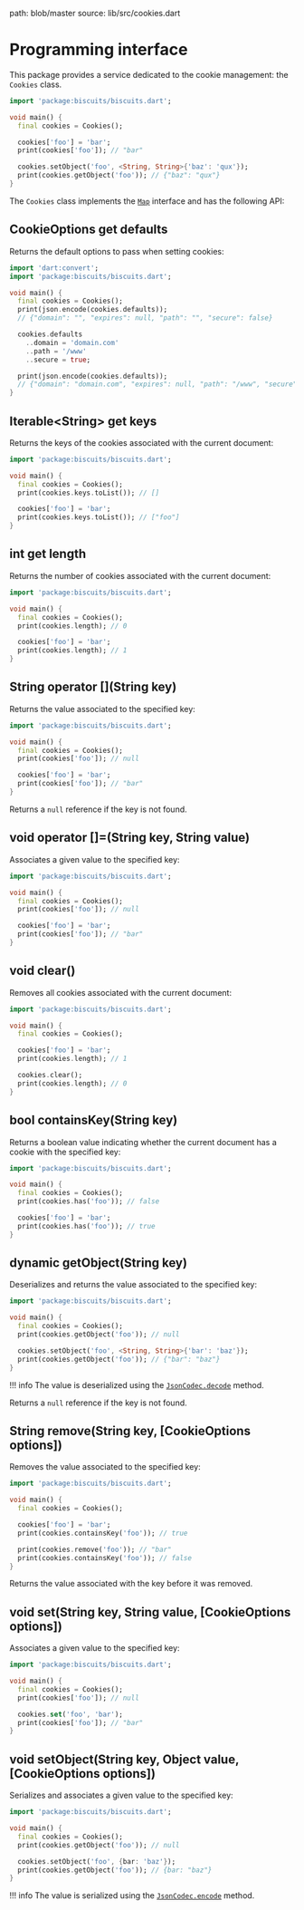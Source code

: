 path: blob/master
source: lib/src/cookies.dart

# Programming interface
This package provides a service dedicated to the cookie management: the `Cookies` class.

```dart
import 'package:biscuits/biscuits.dart';

void main() {
  final cookies = Cookies();

  cookies['foo'] = 'bar';
  print(cookies['foo']); // "bar"

  cookies.setObject('foo', <String, String>{'baz': 'qux'});
  print(cookies.getObject('foo')); // {"baz": "qux"}
}
```

The `Cookies` class implements the [`Map`](https://api.dartlang.org/dev/dart-core/Map-class.html) interface and has the following API:

## CookieOptions get **defaults**
Returns the default options to pass when setting cookies:

```dart
import 'dart:convert';
import 'package:biscuits/biscuits.dart';

void main() {
  final cookies = Cookies();
  print(json.encode(cookies.defaults));
  // {"domain": "", "expires": null, "path": "", "secure": false}

  cookies.defaults
    ..domain = 'domain.com'
    ..path = '/www'
    ..secure = true;

  print(json.encode(cookies.defaults));
  // {"domain": "domain.com", "expires": null, "path": "/www", "secure": true}
}
```

## Iterable&lt;String&gt; get **keys**
Returns the keys of the cookies associated with the current document:

```dart
import 'package:biscuits/biscuits.dart';

void main() {
  final cookies = Cookies();
  print(cookies.keys.toList()); // []

  cookies['foo'] = 'bar';
  print(cookies.keys.toList()); // ["foo"]
}
```

## int get **length**
Returns the number of cookies associated with the current document:

```dart
import 'package:biscuits/biscuits.dart';

void main() {
  final cookies = Cookies();
  print(cookies.length); // 0

  cookies['foo'] = 'bar';
  print(cookies.length); // 1
}
```

## String **operator []**(String key)
Returns the value associated to the specified key:

```dart
import 'package:biscuits/biscuits.dart';

void main() {
  final cookies = Cookies();
  print(cookies['foo']); // null

  cookies['foo'] = 'bar';
  print(cookies['foo']); // "bar"
}
```

Returns a `null` reference if the key is not found.

## void **operator []=**(String key, String value)
Associates a given value to the specified key:

```dart
import 'package:biscuits/biscuits.dart';

void main() {
  final cookies = Cookies();
  print(cookies['foo']); // null

  cookies['foo'] = 'bar';
  print(cookies['foo']); // "bar"
}
```

## void **clear**()
Removes all cookies associated with the current document:

```dart
import 'package:biscuits/biscuits.dart';

void main() {
  final cookies = Cookies();

  cookies['foo'] = 'bar';
  print(cookies.length); // 1

  cookies.clear();
  print(cookies.length); // 0
}
```

## bool **containsKey**(String key)
Returns a boolean value indicating whether the current document has a cookie with the specified key:

```dart
import 'package:biscuits/biscuits.dart';

void main() {
  final cookies = Cookies();
  print(cookies.has('foo')); // false

  cookies['foo'] = 'bar';
  print(cookies.has('foo')); // true
}
```

## dynamic **getObject**(String key)
Deserializes and returns the value associated to the specified key:

```dart
import 'package:biscuits/biscuits.dart';

void main() {
  final cookies = Cookies();
  print(cookies.getObject('foo')); // null

  cookies.setObject('foo', <String, String>{'bar': 'baz'});
  print(cookies.getObject('foo')); // {"bar": "baz"}
}
```

!!! info
    The value is deserialized using the [`JsonCodec.decode`](https://api.dartlang.org/stable/dart-convert/JsonCodec/decode.html) method.

Returns a `null` reference if the key is not found.

## String **remove**(String key, [CookieOptions options])
Removes the value associated to the specified key:

```dart
import 'package:biscuits/biscuits.dart';

void main() {
  final cookies = Cookies();

  cookies['foo'] = 'bar';
  print(cookies.containsKey('foo')); // true

  print(cookies.remove('foo')); // "bar"
  print(cookies.containsKey('foo')); // false
}
```

Returns the value associated with the key before it was removed.

## void **set**(String key, String value, [CookieOptions options])
Associates a given value to the specified key:

```dart
import 'package:biscuits/biscuits.dart';

void main() {
  final cookies = Cookies();
  print(cookies['foo']); // null

  cookies.set('foo', 'bar');
  print(cookies['foo']); // "bar"
}
```

## void **setObject**(String key, Object value, [CookieOptions options])
Serializes and associates a given value to the specified key:

```dart
import 'package:biscuits/biscuits.dart';

void main() {
  final cookies = Cookies();
  print(cookies.getObject('foo')); // null

  cookies.setObject('foo', {bar: 'baz'});
  print(cookies.getObject('foo')); // {bar: "baz"}
}
```

!!! info
    The value is serialized using the [`JsonCodec.encode`](https://api.dartlang.org/stable/dart-convert/JsonCodec/encode.html) method.
